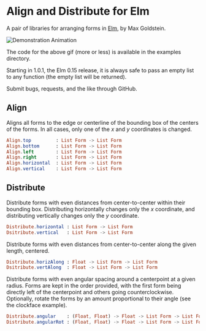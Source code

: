 # Align and Distribute for Elm

A pair of libraries for arranging forms in [Elm](elm-lang.org), by Max Goldstein.

![Demonstration Animation](/Examples/animation.gif?raw=true)

The code for the above gif (more or less) is available in the examples directory.

Starting in 1.0.1, the Elm 0.15 release, it is always safe to pass an empty
list to any function (the empty list will be returned).

Submit bugs, requests, and the like through GitHub.

## Align

Aligns all forms to the edge or centerline of the bounding box of the centers
of the forms. In all cases, only one of the _x_ and _y_ coordinates is changed.

````elm
Align.top         : List Form -> List Form
Align.bottom      : List Form -> List Form
Align.left        : List Form -> List Form
Align.right       : List Form -> List Form
Align.horizontal  : List Form -> List Form
Align.vertical    : List Form -> List Form
````

## Distribute

Distribute forms with even distances from center-to-center within their
bounding box. Distributing horizontally changes only the _x_ coordinate, and
distributing vertically changes only the _y_ coordinate.

````elm
Distribute.horizontal : List Form -> List Form
Dsitribute.vertical   : List Form -> List Form
````

Distribute forms with even distances from center-to-center along the given
length, centered.

````elm
Distribute.horizAlong : Float -> List Form -> List Form
Dsitribute.vertAlong  : Float -> List Form -> List Form
````

Distribute forms with even angular spacing around a centerpoint at a given
radius. Forms are kept in the order provided, with the first form being
directly left of the centerpoint and others going counterclockwise. Optionally,
rotate the forms by an amount proportional to their angle (see the clockface
example).

````elm
Distribute.angular    : (Float, Float) -> Float -> List Form -> List Form
Distribute.angularRot : (Float, Float) -> Float -> List Form -> List Form
````
